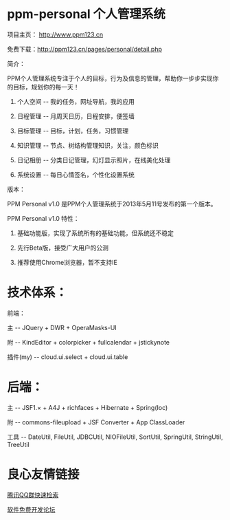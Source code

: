 ppm-personal 个人管理系统
============

项目主页： http://www.ppm123.cn

免费下载：http://ppm123.cn/pages/personal/detail.php

简介：

PPM个人管理系统专注于个人的目标，行为及信息的管理，帮助你一步步实现你的目标，规划你的每一天！

1. 个人空间 -- 我的任务，网址导航，我的应用

2. 日程管理 -- 月周天日历，日程安排，便签墙

3. 目标管理 -- 目标，计划，任务，习惯管理

4. 知识管理 -- 节点、树结构管理知识，关注，颜色标识

5. 日记相册 -- 分类日记管理，幻灯显示照片，在线美化处理

6. 系统设置 -- 每日心情签名，个性化设置系统


版本：

PPM Personal v1.0 是PPM个人管理系统于2013年5月11号发布的第一个版本。

PPM Personal v1.0 特性：

1. 基础功能版，实现了系统所有的基础功能，但系统还不稳定

2. 先行Beta版，接受广大用户的公测

3. 推荐使用Chrome浏览器，暂不支持IE
 
 
技术体系：
=======

前端：

主 -- JQuery + DWR + OperaMasks-UI

附 -- KindEditor + colorpicker + fullcalendar + jstickynote

插件(my) -- cloud.ui.select + cloud.ui.table

后端：
=======
主 -- JSF1.× + A4J + richfaces + Hibernate + Spring(Ioc)

附 -- commons-fileupload + JSF Converter + App ClassLoader

工具 -- DateUtil, FileUtil, JDBCUtil, NIOFileUtil, SortUtil, SpringUtil, StringUtil, TreeUtil

 # 良心友情链接

[腾讯QQ群快速检索](http://u.720life.cn/s/8cf73f7c)

[软件免费开发论坛](http://u.720life.cn/s/bbb01dc0)